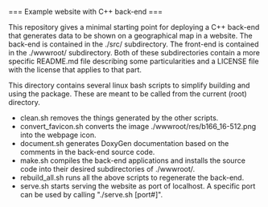 === Example website with C++ back-end ===

This repository gives a minimal starting point for deploying a C++ back-end that generates data to be shown on a geographical map in a website.
The back-end is contained in the ./src/ subdirectory. The front-end is contained in the ./wwwroot/ subdirectory.
Both of these subdirectories contain a more specific README.md file describing some particularities and a LICENSE file with the license that applies to that part.

This directory contains several linux bash scripts to simplify building and using the package. These are meant to be called from the current (root) directory.
* clean.sh removes the things generated by the other scripts.
* convert_favicon.sh converts the image ./wwwroot/res/b166_16-512.png into the webpage icon.
* document.sh generates DoxyGen documentation based on the comments in the back-end source code.
* make.sh compiles the back-end applications and installs the source code into their desired subdirectories of ./wwwroot/.
* rebuild_all.sh runs all the above scripts to regenerate the back-end.
* serve.sh starts serving the website as port of localhost. A specific port can be used by calling "./serve.sh [port#]".



